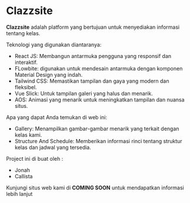 # Clazzsite

**Clazzsite** adalah platform yang bertujuan untuk menyediakan informasi tentang kelas.

Teknologi yang digunakan diantaranya:
- React JS: Membangun antarmuka pengguna yang responsif dan interaktif.
- FLowbite: digunakan untuk mendesain antarmuka dengan komponen Material Design yang indah.
- Tailwind CSS: Memastikan tampilan dan gaya yang modern dan fleksibel.
- Vue Slick: Untuk tampilan galeri yang halus dan menarik.
- AOS: Animasi yang menarik untuk meningkatkan tampilan dan nuansa situs.

Apa yang dapat Anda temukan di web ini:
- Gallery: Menampilkan gambar-gambar menarik yang terkait dengan kelas kami.
- Structure And Schedule: Memberikan informasi rinci tentang struktur kelas dan jadwal yang tersedia.  

Project ini di buat oleh :
- Jonah
- Callista

Kunjungi situs web kami di **COMING SOON** untuk mendapatkan informasi lebih lanjut
